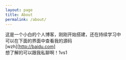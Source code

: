 ```yaml
---
layout: page
title: About
permalink: /about/
---
```


这是一个小白的个人博客，刚刚开始搭建，还在持续学习中   
可以在下面的界面中查看我的源码   
[wzh][http://baidu.com]   
想了解的可以跟我私聊啊！1vs1
